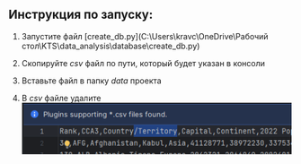 ## Инструкция по запуску:
1. Запустите файл [create_db.py](C:\Users\kravc\OneDrive\Рабочий стол\KTS\data_analysis\database\create_db.py)
2. Скопируйте _csv_ файл по пути, который будет указан в консоли
3. Вставьте файл в папку _data_ проекта

4. В _csv_ файле удалите![img.png](img.png)

